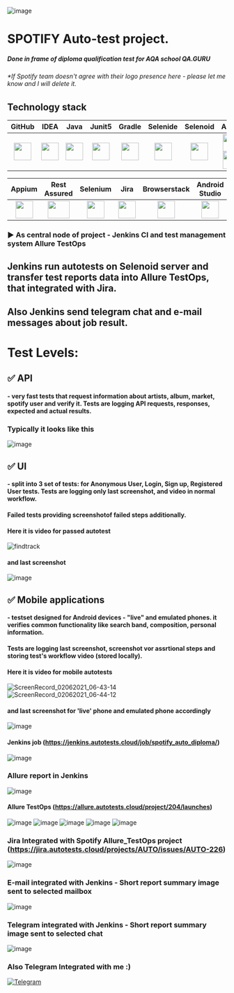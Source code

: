 ![image](https://user-images.githubusercontent.com/38681283/120556173-d0631600-c404-11eb-894a-6c7ec19704ca.png)
# SPOTIFY  Auto-test project.
##### Done in frame of diploma qualification test for AQA school QA.GURU
###### *If Spotify team doesn't agree with their logo presence here - please let me know and I will delete it.
## Technology stack
| GitHub | IDEA | Java | Junit5 | Gradle | Selenide | Selenoid | Allure | Jenkins |
|:-----:|:-----:|:----:|:------:|:------:|:--------:|:--------:|:------------:|:-------:|
|<img src="https://user-images.githubusercontent.com/38681283/120561870-048f0480-c40e-11eb-9ff8-c155f9d617c4.png" width="40" height="40"> | <img src="https://user-images.githubusercontent.com/38681283/120561799-e88b6300-c40d-11eb-91ba-d4103ef6d4b5.png" width="40" height="40"> | <img src="https://user-images.githubusercontent.com/38681283/120561837-f7721580-c40d-11eb-8590-7b3b0b5eb50d.png" width="40" height="40"> | <img src="https://user-images.githubusercontent.com/38681283/120562013-43bd5580-c40e-11eb-926f-1b8d3dc9e965.png" width="40" height="40"> | <img src="https://user-images.githubusercontent.com/38681283/120562398-fbeafe00-c40e-11eb-9fe7-3a641bf7115c.png" width="40" height="40"> | <img src="https://user-images.githubusercontent.com/38681283/120562458-1c1abd00-c40f-11eb-8ce8-2eb023f3e24f.png" width="40" height="40"> | <img src="https://user-images.githubusercontent.com/38681283/120562511-38b6f500-c40f-11eb-8b04-208bec6529aa.png" width="40" height="40"> | <img src="https://user-images.githubusercontent.com/38681283/120562749-b5e26a00-c40f-11eb-91d9-641e254428c9.png" width="40" height="40"> <img src="https://user-images.githubusercontent.com/38681283/120562784-c692e000-c40f-11eb-8298-aa3858159184.png" width="40" height="40"> | <img src="https://user-images.githubusercontent.com/38681283/120562827-e0342780-c40f-11eb-9430-05ae54f145b1.png" width="40" height="40"> |  

| Appium | Rest Assured | Selenium | Jira | Browserstack | Android Studio | Telegram |
|:-------------:|:--------:|:------:|:------------:|:--------------:|:---------:|:------:|
<img src="https://user-images.githubusercontent.com/38681283/120563090-72d4c680-c410-11eb-8a3f-2309be0a818f.png" width="40" height="40"> |<img src="https://user-images.githubusercontent.com/38681283/120566097-335da880-c417-11eb-9e7b-248f6d5d4370.png" width="50" height="40"> | <img src="https://user-images.githubusercontent.com/38681283/120566010-eed20d00-c416-11eb-940d-56923ceff1bf.png" width="40" height="40"> | <img src="https://user-images.githubusercontent.com/38681283/120563529-79b00900-c411-11eb-8ab7-d5caf8b11ac1.png" width="40" height="40"> | <img src="https://user-images.githubusercontent.com/38681283/120565685-4ae86180-c416-11eb-9e62-42edc0e07e14.png" width="40" height="40"> | <img src="https://user-images.githubusercontent.com/38681283/120563229-bf200680-c410-11eb-91a6-d54243d0cda6.png" width="40" height="40"> | <img src="https://user-images.githubusercontent.com/38681283/120566160-54be9480-c417-11eb-86b7-4445fcdc8183.png" width="40" height="40"> |

### :arrow_forward: As central node of project - Jenkins CI and test management system Allure TestOps
## Jenkins run autotests on Selenoid server and transfer test reports data into Allure TestOps, that integrated with Jira.
## Also Jenkins send telegram chat and e-mail messages about job result.

# Test Levels:
## :white_check_mark: API      
#### - very fast tests that request information about artists, album, market, spotify user and verify it. Tests are logging API requests, responses, expected and actual results.
### Typically it looks like this
![image](https://user-images.githubusercontent.com/38681283/120557802-233dcd00-c407-11eb-9fe2-d65052a03f41.png)
## :white_check_mark: UI            
#### - split into 3 set of tests: for Anonymous User, Login, Sign up, Registered User tests. Tests are logging only last screenshot, and video in normal workflow.
#### Failed tests providing screenshotof failed steps additionally.
#### Here it is video for passed autotest
![findtrack](https://user-images.githubusercontent.com/38681283/120558512-43ba5700-c408-11eb-8ab4-5f9e48b952f8.gif)
#### and last screenshot
![image](https://user-images.githubusercontent.com/38681283/120561043-87af5b00-c40c-11eb-8c2a-202bed1de2be.png)
## :white_check_mark: Mobile applications           
#### - testset designed for Android devices - "live" and emulated phones. it verifies common functionality like search band, composition, personal information. 
#### Tests are logging last screenshot, screenshot vor assrtional steps and storing test's workflow video (stored locally).
#### Here it is video for mobile autotests
![ScreenRecord_02062021_06-43-14](https://user-images.githubusercontent.com/38681283/120558842-bcb9ae80-c408-11eb-93a1-0458a09df578.gif)
![ScreenRecord_02062021_06-44-12](https://user-images.githubusercontent.com/38681283/120558846-bdeadb80-c408-11eb-99ae-61b1af11c2b3.gif)
#### and last screenshot for 'live' phone and emulated phone accordingly
![image](https://user-images.githubusercontent.com/38681283/120560727-eaecbd80-c40b-11eb-98c8-d8e4dfc5a6de.png)

#### Jenkins job (https://jenkins.autotests.cloud/job/spotify_auto_diploma/)
![image](https://user-images.githubusercontent.com/38681283/120642012-08a63b00-c47d-11eb-9687-b463348d2c78.png)
### Allure report in Jenkins
![image](https://user-images.githubusercontent.com/38681283/120564585-ed531580-c413-11eb-8515-40979492ec24.png)
#### Allure TestOps (https://allure.autotests.cloud/project/204/launches)
![image](https://user-images.githubusercontent.com/38681283/120640087-c0861900-c47a-11eb-891e-34382f8df197.png)
![image](https://user-images.githubusercontent.com/38681283/120640222-e0b5d800-c47a-11eb-9fc9-15d4bce0180c.png)
![image](https://user-images.githubusercontent.com/38681283/120640315-00e59700-c47b-11eb-81e5-b46814df3ea2.png)
![image](https://user-images.githubusercontent.com/38681283/120640404-1eb2fc00-c47b-11eb-8630-5e78fb6e5c92.png)
![image](https://user-images.githubusercontent.com/38681283/120641333-2921c580-c47c-11eb-9b68-25280b4f8e6e.png)
### Jira Integrated with Spotify Allure_TestOps project (https://jira.autotests.cloud/projects/AUTO/issues/AUTO-226)
![image](https://user-images.githubusercontent.com/38681283/120621762-de498300-c466-11eb-9e71-f0a5001d446e.png)
### E-mail integrated with Jenkins - Short report summary image sent to selected mailbox
![image](https://user-images.githubusercontent.com/38681283/120648070-ea900900-c483-11eb-94d0-9c32369078ce.png)
### Telegram integrated with Jenkins - Short report summary image sent to selected chat
![image](https://user-images.githubusercontent.com/38681283/120643739-355b5200-c47f-11eb-8a4d-bac92a8240c5.png)
### Also Telegram Integrated with me :)
[![Telegram](https://img.shields.io/badge/-Telegram-0b0a1a?style=for-the-badge&logo=telegram&logoColor=27A0D9)](https://t.me/yuriy_logvinov)

